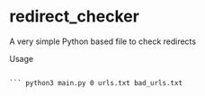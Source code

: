 # redirect_checker
A very simple Python based file to check redirects


Usage

``` python3 main.py [DEBUG_MODE] [URL_READ_FILE] [BAD_URL_WRITE_FILE]

``` python3 main.py 0 urls.txt bad_urls.txt


